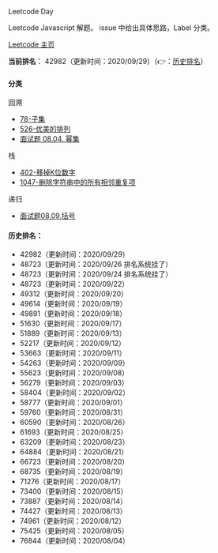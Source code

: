 Leetcode Day

Leetcode Javascript 解题。
issue 中给出具体思路，Label 分类。

[Leetcode 主页](https://leetcode-cn.com/u/sa-mo-ye-er-ha/)

**当前排名**： 42982（更新时间：2020/09/29）（👉：[历史排名](#历史排名)）

#### 分类

回溯

- [78-子集](./78-子集.js)
- [526-优美的排列](./526-优美的排列.js)
- [面试题 08.04. 幂集](./面试题08.04.幂集.js)

栈

- [402-移掉K位数字](./402-移掉K位数字.js)
- [1047-删除字符串中的所有相邻重复项](./1047-删除字符串中的所有相邻重复项.js)

递归
- [面试题08.09.括号](./面试题08.09.括号.js)

#### 历史排名：
- 42982（更新时间：2020/09/29）
- 48723（更新时间：2020/09/26 排名系统挂了）
- 48723（更新时间：2020/09/24 排名系统挂了）
- 48723（更新时间：2020/09/22）
- 49312（更新时间：2020/09/20）
- 49614（更新时间：2020/09/19）
- 49891（更新时间：2020/09/18）
- 51630（更新时间：2020/09/17）
- 51889（更新时间：2020/09/13）
- 52217（更新时间：2020/09/12）
- 53663（更新时间：2020/09/11）
- 54263（更新时间：2020/09/09）
- 55623（更新时间：2020/09/08）
- 56279（更新时间：2020/09/03）
- 58404（更新时间：2020/09/02）
- 58777（更新时间：2020/09/01）
- 59760（更新时间：2020/08/31）
- 60590（更新时间：2020/08/26）
- 61693（更新时间：2020/08/25）
- 63209（更新时间：2020/08/23）
- 64884（更新时间：2020/08/21）
- 66723（更新时间：2020/08/20）
- 68735（更新时间：2020/08/19）
- 71276（更新时间：2020/08/17）
- 73400（更新时间：2020/08/15）
- 73887（更新时间：2020/08/14）
- 74427（更新时间：2020/08/13）
- 74961（更新时间：2020/08/12）
- 75425（更新时间：2020/08/05）
- 76844（更新时间：2020/08/04）
